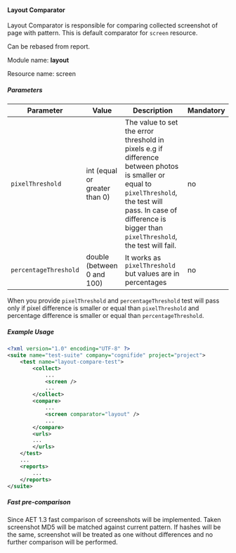 #### Layout Comparator

Layout Comparator is responsible for comparing collected screenshot of page with pattern. This is default comparator for `screen` resource.

Can be rebased from report.

Module name: **layout**

Resource name: screen

##### Parameters

| Parameter | Value | Description | Mandatory |
| --------- | ----- | ----------- | --------- |
| `pixelThreshold` | int (equal or greater than 0) | The value to set the error threshold in pixels e.g if difference between photos is smaller or equal to `pixelThreshold`, the test will pass. In case of difference is bigger than `pixelThreshold`, the test will fail. | no |
| `percentageThreshold` | double (between 0 and 100) | It works as `pixelThreshold` but values are in percentages | no |

When you provide `pixelThreshold` and `percentageThreshold` test will pass only if pixel difference is smaller or equal than `pixelThreshold` and percentage difference is smaller or equal than `percentageThreshold`.

##### Example Usage

```xml
<?xml version="1.0" encoding="UTF-8" ?>
<suite name="test-suite" company="cognifide" project="project">
    <test name="layout-compare-test">
        <collect>
            ...
            <screen />
            ...
        </collect>
        <compare>
            ...
            <screen comparator="layout" />
            ...
        </compare>
        <urls>
        ...
        </urls>
    </test>
    ...
    <reports>
        ...
    </reports>
</suite>
```

##### Fast pre-comparison

Since AET 1.3 fast comparison of screenshots will be implemented. Taken screenshot MD5 will be matched against current pattern. If hashes will be the same, screenshot will be treated as one without differences and no further comparison will be performed.
